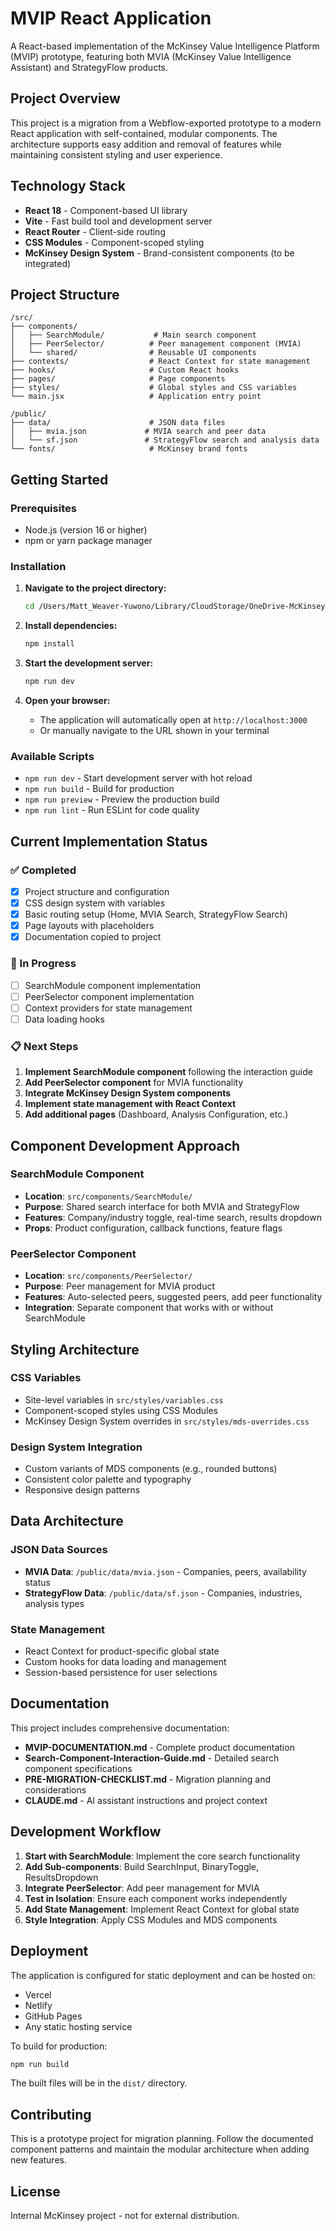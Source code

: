 # MVIP React Application

A React-based implementation of the McKinsey Value Intelligence Platform (MVIP) prototype, featuring both MVIA (McKinsey Value Intelligence Assistant) and StrategyFlow products.

## Project Overview

This project is a migration from a Webflow-exported prototype to a modern React application with self-contained, modular components. The architecture supports easy addition and removal of features while maintaining consistent styling and user experience.

## Technology Stack

- **React 18** - Component-based UI library
- **Vite** - Fast build tool and development server
- **React Router** - Client-side routing
- **CSS Modules** - Component-scoped styling
- **McKinsey Design System** - Brand-consistent components (to be integrated)

## Project Structure

```
/src/
├── components/
│   ├── SearchModule/           # Main search component
│   ├── PeerSelector/          # Peer management component (MVIA)
│   └── shared/                # Reusable UI components
├── contexts/                  # React Context for state management
├── hooks/                     # Custom React hooks
├── pages/                     # Page components
├── styles/                    # Global styles and CSS variables
└── main.jsx                   # Application entry point

/public/
├── data/                      # JSON data files
│   ├── mvia.json             # MVIA search and peer data
│   └── sf.json               # StrategyFlow search and analysis data
└── fonts/                     # McKinsey brand fonts
```

## Getting Started

### Prerequisites

- Node.js (version 16 or higher)
- npm or yarn package manager

### Installation

1. **Navigate to the project directory:**
   ```bash
   cd /Users/Matt_Weaver-Yuwono/Library/CloudStorage/OneDrive-McKinsey&Company/Documents/Projects/mvip-react
   ```

2. **Install dependencies:**
   ```bash
   npm install
   ```

3. **Start the development server:**
   ```bash
   npm run dev
   ```

4. **Open your browser:**
   - The application will automatically open at `http://localhost:3000`
   - Or manually navigate to the URL shown in your terminal

### Available Scripts

- `npm run dev` - Start development server with hot reload
- `npm run build` - Build for production
- `npm run preview` - Preview the production build
- `npm run lint` - Run ESLint for code quality

## Current Implementation Status

### ✅ Completed
- [x] Project structure and configuration
- [x] CSS design system with variables
- [x] Basic routing setup (Home, MVIA Search, StrategyFlow Search)
- [x] Page layouts with placeholders
- [x] Documentation copied to project

### 🚧 In Progress
- [ ] SearchModule component implementation
- [ ] PeerSelector component implementation
- [ ] Context providers for state management
- [ ] Data loading hooks

### 📋 Next Steps
1. **Implement SearchModule component** following the interaction guide
2. **Add PeerSelector component** for MVIA functionality
3. **Integrate McKinsey Design System components**
4. **Implement state management with React Context**
5. **Add additional pages** (Dashboard, Analysis Configuration, etc.)

## Component Development Approach

### SearchModule Component
- **Location**: `src/components/SearchModule/`
- **Purpose**: Shared search interface for both MVIA and StrategyFlow
- **Features**: Company/industry toggle, real-time search, results dropdown
- **Props**: Product configuration, callback functions, feature flags

### PeerSelector Component
- **Location**: `src/components/PeerSelector/`
- **Purpose**: Peer management for MVIA product
- **Features**: Auto-selected peers, suggested peers, add peer functionality
- **Integration**: Separate component that works with or without SearchModule

## Styling Architecture

### CSS Variables
- Site-level variables in `src/styles/variables.css`
- Component-scoped styles using CSS Modules
- McKinsey Design System overrides in `src/styles/mds-overrides.css`

### Design System Integration
- Custom variants of MDS components (e.g., rounded buttons)
- Consistent color palette and typography
- Responsive design patterns

## Data Architecture

### JSON Data Sources
- **MVIA Data**: `/public/data/mvia.json` - Companies, peers, availability status
- **StrategyFlow Data**: `/public/data/sf.json` - Companies, industries, analysis types

### State Management
- React Context for product-specific global state
- Custom hooks for data loading and management
- Session-based persistence for user selections

## Documentation

This project includes comprehensive documentation:

- **MVIP-DOCUMENTATION.md** - Complete product documentation
- **Search-Component-Interaction-Guide.md** - Detailed search component specifications
- **PRE-MIGRATION-CHECKLIST.md** - Migration planning and considerations
- **CLAUDE.md** - AI assistant instructions and project context

## Development Workflow

1. **Start with SearchModule**: Implement the core search functionality
2. **Add Sub-components**: Build SearchInput, BinaryToggle, ResultsDropdown
3. **Integrate PeerSelector**: Add peer management for MVIA
4. **Test in Isolation**: Ensure each component works independently
5. **Add State Management**: Implement React Context for global state
6. **Style Integration**: Apply CSS Modules and MDS components

## Deployment

The application is configured for static deployment and can be hosted on:
- Vercel
- Netlify
- GitHub Pages
- Any static hosting service

To build for production:
```bash
npm run build
```

The built files will be in the `dist/` directory.

## Contributing

This is a prototype project for migration planning. Follow the documented component patterns and maintain the modular architecture when adding new features.

## License

Internal McKinsey project - not for external distribution.